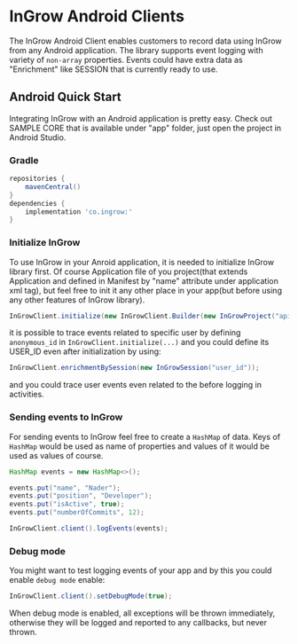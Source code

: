 InGrow Android Clients
======================

The InGrow Android Client enables customers to record data using InGrow from any Android application. The library supports event logging with variety of `non-array` properties. Events could have extra data as "Enrichment" like SESSION that is currently ready to use.

## Android Quick Start

Integrating InGrow with an Android application is pretty easy. Check out SAMPLE CORE that is available under "app" folder, just open the project in Android Studio.


### Gradle

```groovy
repositories {
    mavenCentral()
}
dependencies {
    implementation 'co.ingrow:'
}
```

### Initialize InGrow

To use InGrow in your Anroid application, it is needed to initialize InGrow library first. Of course Application file of you project(that extends Application and defined in Manifest by "name" attribute under application xml tag), but feel free to init it any other place in your app(but before using any other features of InGrow library). 

```java
InGrowClient.initialize(new InGrowClient.Builder(new InGrowProject("api-key", "project-name-or-number", "stream", /*isLoggingEnable*/true, /*anonymous_id*/"4692836429", /*user_id*/null), getApplication()).build());
```
it is possible to trace events related to specific user by defining `anonymous_id` in `InGrowClient.initialize(...)`
and you could define its USER_ID even after initialization by using:

```java
InGrowClient.enrichmentBySession(new InGrowSession("user_id"));
```
and you could trace user events even related to the before logging in activities.

### Sending events to InGrow

For sending events to InGrow feel free to create a `HashMap` of data. Keys of `HashMap` would be used as name of properties and values of it would be used as values of course.

```java
HashMap events = new HashMap<>();

events.put("name", "Nader");
events.put("position", "Developer");
events.put("isActive", true);
events.put("numberOfCommits", 12);

InGrowClient.client().logEvents(events);
```
### Debug mode
You might want to test logging events of your app and by this you could enable `debug mode` enable:

```java
InGrowClient.client().setDebugMode(true);
```

When debug mode is enabled, all exceptions will be thrown immediately, otherwise they will be logged and reported to
any callbacks, but never thrown.
